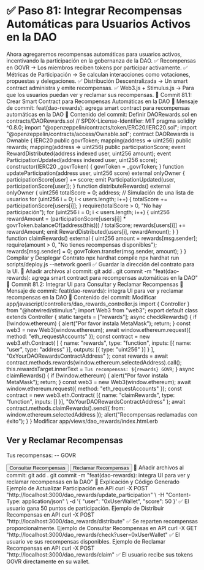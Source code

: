 # ✅ Paso 81: Integrar Recompensas Automáticas para Usuarios Activos en la DAO

Ahora agregaremos recompensas automáticas para usuarios activos, incentivando la participación en la gobernanza de la DAO.
✅ Recompensas en GOVR → Los miembros reciben tokens por participar activamente.
✅ Métricas de Participación → Se calculan interacciones como votaciones, propuestas y delegaciones.
✅ Distribución Descentralizada → Un smart contract administra y emite recompensas.
✅ Web3.js + Stimulus.js → Para que los usuarios puedan ver y reclamar sus recompensas.
📌 Commit 81.1: Crear Smart Contract para Recompensas Automáticas en la DAO
🔹 Mensaje de commit:
feat(dao-rewards): agrega smart contract para recompensas automáticas en la DAO
🔹 Contenido del commit:
Definir DAORewards.sol en contracts/DAORewards.sol
// SPDX-License-Identifier: MIT
pragma solidity ^0.8.0;
import "@openzeppelin/contracts/token/ERC20/IERC20.sol";
import "@openzeppelin/contracts/access/Ownable.sol";
contract DAORewards is Ownable {
    IERC20 public govrToken;
    mapping(address => uint256) public rewards;
    mapping(address => uint256) public participationScore;
    event RewardDistributed(address indexed user, uint256 amount);
    event ParticipationUpdated(address indexed user, uint256 score);
    constructor(IERC20 _govrToken) {
        govrToken = _govrToken;
    }
    function updateParticipation(address user, uint256 score) external onlyOwner {
        participationScore[user] += score;
        emit ParticipationUpdated(user, participationScore[user]);
    }
    function distributeRewards() external onlyOwner {
        uint256 totalScore = 0;
        address; // Simulación de una lista de usuarios
        for (uint256 i = 0; i < users.length; i++) {
            totalScore += participationScore[users[i]];
        }
        require(totalScore > 0, "No hay participación");
        for (uint256 i = 0; i < users.length; i++) {
            uint256 rewardAmount = (participationScore[users[i]] * govrToken.balanceOf(address(this))) / totalScore;
            rewards[users[i]] += rewardAmount;
            emit RewardDistributed(users[i], rewardAmount);
        }
    }
    function claimRewards() external {
        uint256 amount = rewards[msg.sender];
        require(amount > 0, "No tienes recompensas disponibles");
        rewards[msg.sender] = 0;
        govrToken.transfer(msg.sender, amount);
    }
}
Compilar y Desplegar Contrato
npx hardhat compile
npx hardhat run scripts/deploy.js --network goerli
✅ Guardar la dirección del contrato para la UI.
🔹 Añadir archivos al commit:
git add .
git commit -m "feat(dao-rewards): agrega smart contract para recompensas automáticas en la DAO"
📌 Commit 81.2: Integrar UI para Consultar y Reclamar Recompensas
🔹 Mensaje de commit:
feat(dao-rewards): integra UI para ver y reclamar recompensas en la DAO
🔹 Contenido del commit:
Modificar app/javascript/controllers/dao_rewards_controller.js
import { Controller } from "@hotwired/stimulus";
import Web3 from "web3";
export default class extends Controller {
  static targets = ["rewards"];
  async checkRewards() {
    if (!window.ethereum) {
      alert("Por favor instala MetaMask");
      return;
    }
    const web3 = new Web3(window.ethereum);
    await window.ethereum.request({ method: "eth_requestAccounts" });
    const contract = new web3.eth.Contract(
      [
        { name: "rewards", type: "function", inputs: [{ name: "user", type: "address" }], outputs: [{ type: "uint256" }] }
      ],
      "0xYourDAORewardsContractAddress"
    );
    const rewards = await contract.methods.rewards(window.ethereum.selectedAddress).call();
    this.rewardsTarget.innerText = `Tus recompensas: ${rewards} GOVR`;
  }
  async claimRewards() {
    if (!window.ethereum) {
      alert("Por favor instala MetaMask");
      return;
    }
    const web3 = new Web3(window.ethereum);
    await window.ethereum.request({ method: "eth_requestAccounts" });
    const contract = new web3.eth.Contract(
      [{ name: "claimRewards", type: "function", inputs: [] }],
      "0xYourDAORewardsContractAddress"
    );
    await contract.methods.claimRewards().send({ from: window.ethereum.selectedAddress });
    alert("Recompensas reclamadas con éxito");
  }
}
Modificar app/views/dao_rewards/index.html.erb
<h2>Ver y Reclamar Recompensas</h2>
<p data-dao-rewards-target="rewards">Tus recompensas: -- GOVR</p>
<button data-controller="dao-rewards" data-action="click->dao-rewards#checkRewards">
  Consultar Recompensas
</button>
<button data-controller="dao-rewards" data-action="click->dao-rewards#claimRewards">
  Reclamar Recompensas
</button>
🔹 Añadir archivos al commit:
git add .
git commit -m "feat(dao-rewards): integra UI para ver y reclamar recompensas en la DAO"
📝 Explicación y Código Generado
Ejemplo de Actualizar Participación en API
curl -X POST "http://localhost:3000/dao_rewards/update_participation" \
  -H "Content-Type: application/json" \
  -d '{ "user": "0xUserWallet", "score": 50 }'
✅ El usuario gana 50 puntos de participación.
Ejemplo de Distribuir Recompensas en API
curl -X POST "http://localhost:3000/dao_rewards/distribute"
✅ Se reparten recompensas proporcionalmente.
Ejemplo de Consultar Recompensas en API
curl -X GET "http://localhost:3000/dao_rewards/check?user=0xUserWallet"
✅ El usuario ve sus recompensas disponibles.
Ejemplo de Reclamar Recompensas en API
curl -X POST "http://localhost:3000/dao_rewards/claim"
✅ El usuario recibe sus tokens GOVR directamente en su wallet.
